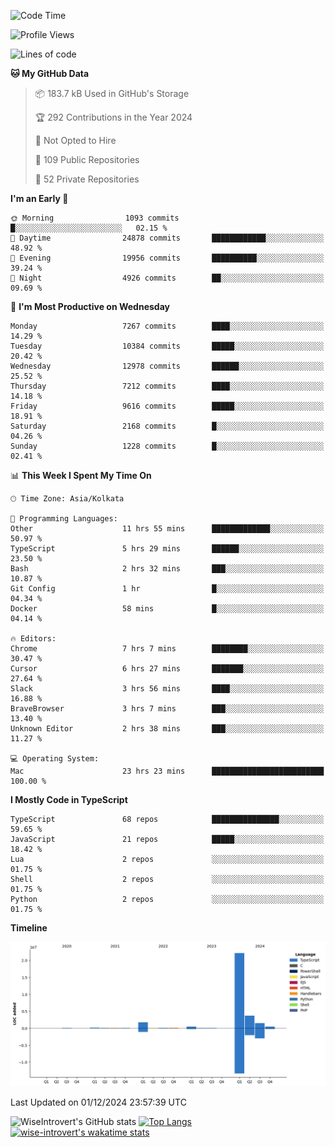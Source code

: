 <!--START_SECTION:waka-->
![Code Time](http://img.shields.io/badge/Code%20Time-1%2C909%20hrs%2011%20mins-blue)

![Profile Views](http://img.shields.io/badge/Profile%20Views-1-blue)

![Lines of code](https://img.shields.io/badge/From%20Hello%20World%20I%27ve%20Written-30.8%20million%20lines%20of%20code-blue)

**🐱 My GitHub Data** 

> 📦 183.7 kB Used in GitHub's Storage 
 > 
> 🏆 292 Contributions in the Year 2024
 > 
> 🚫 Not Opted to Hire
 > 
> 📜 109 Public Repositories 
 > 
> 🔑 52 Private Repositories 
 > 
**I'm an Early 🐤** 

```text
🌞 Morning                1093 commits        █░░░░░░░░░░░░░░░░░░░░░░░░   02.15 % 
🌆 Daytime                24878 commits       ████████████░░░░░░░░░░░░░   48.92 % 
🌃 Evening                19956 commits       ██████████░░░░░░░░░░░░░░░   39.24 % 
🌙 Night                  4926 commits        ██░░░░░░░░░░░░░░░░░░░░░░░   09.69 % 
```
📅 **I'm Most Productive on Wednesday** 

```text
Monday                   7267 commits        ████░░░░░░░░░░░░░░░░░░░░░   14.29 % 
Tuesday                  10384 commits       █████░░░░░░░░░░░░░░░░░░░░   20.42 % 
Wednesday                12978 commits       ██████░░░░░░░░░░░░░░░░░░░   25.52 % 
Thursday                 7212 commits        ████░░░░░░░░░░░░░░░░░░░░░   14.18 % 
Friday                   9616 commits        █████░░░░░░░░░░░░░░░░░░░░   18.91 % 
Saturday                 2168 commits        █░░░░░░░░░░░░░░░░░░░░░░░░   04.26 % 
Sunday                   1228 commits        █░░░░░░░░░░░░░░░░░░░░░░░░   02.41 % 
```


📊 **This Week I Spent My Time On** 

```text
🕑︎ Time Zone: Asia/Kolkata

💬 Programming Languages: 
Other                    11 hrs 55 mins      █████████████░░░░░░░░░░░░   50.97 % 
TypeScript               5 hrs 29 mins       ██████░░░░░░░░░░░░░░░░░░░   23.50 % 
Bash                     2 hrs 32 mins       ███░░░░░░░░░░░░░░░░░░░░░░   10.87 % 
Git Config               1 hr                █░░░░░░░░░░░░░░░░░░░░░░░░   04.34 % 
Docker                   58 mins             █░░░░░░░░░░░░░░░░░░░░░░░░   04.14 % 

🔥 Editors: 
Chrome                   7 hrs 7 mins        ████████░░░░░░░░░░░░░░░░░   30.47 % 
Cursor                   6 hrs 27 mins       ███████░░░░░░░░░░░░░░░░░░   27.64 % 
Slack                    3 hrs 56 mins       ████░░░░░░░░░░░░░░░░░░░░░   16.88 % 
BraveBrowser             3 hrs 7 mins        ███░░░░░░░░░░░░░░░░░░░░░░   13.40 % 
Unknown Editor           2 hrs 38 mins       ███░░░░░░░░░░░░░░░░░░░░░░   11.27 % 

💻 Operating System: 
Mac                      23 hrs 23 mins      █████████████████████████   100.00 % 
```

**I Mostly Code in TypeScript** 

```text
TypeScript               68 repos            ███████████████░░░░░░░░░░   59.65 % 
JavaScript               21 repos            █████░░░░░░░░░░░░░░░░░░░░   18.42 % 
Lua                      2 repos             ░░░░░░░░░░░░░░░░░░░░░░░░░   01.75 % 
Shell                    2 repos             ░░░░░░░░░░░░░░░░░░░░░░░░░   01.75 % 
Python                   2 repos             ░░░░░░░░░░░░░░░░░░░░░░░░░   01.75 % 
```



**Timeline**

![Lines of Code chart](https://raw.githubusercontent.com/wise-introvert/wise-introvert/master/assets/bar_graph.png)


 Last Updated on 01/12/2024 23:57:39 UTC
<!--END_SECTION:waka-->

![WiseIntrovert's GitHub stats](https://github-readme-stats.vercel.app/api?username=wise-introvert&count_private=true&show_icons=true)
[![Top Langs](https://github-readme-stats.vercel.app/api/top-langs/?username=wise-introvert&langs_count=10)](https://github.com/anuraghazra/github-readme-stats)
[![wise-introvert's wakatime stats](https://github-readme-stats.vercel.app/api/wakatime?username=wiseintrovert)](https://github.com/anuraghazra/github-readme-stats)
